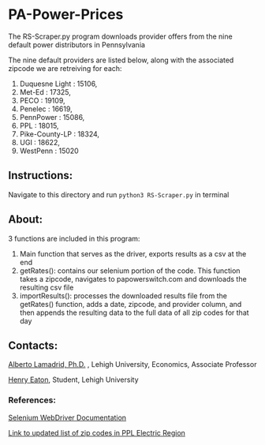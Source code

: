 # PA-Power-Prices

The RS-Scraper.py program downloads provider offers from the nine default power distributors in Pennsylvania

The nine default providers are listed below, along with the associated zipcode we are retreiving for each:

1. Duquesne Light : 15106, 
2. Met-Ed : 17325, 
3. PECO : 19109, 
4. Penelec : 16619, 
5. PennPower : 15086, 
6. PPL : 18015,
7. Pike-County-LP : 18324, 
8. UGI : 18622, 
9. WestPenn : 15020


## Instructions:
Navigate to this directory and run ```python3 RS-Scraper.py``` in terminal

## About:
3 functions are included in this program:
1. Main function that serves as the driver, exports results as a csv at the end
2. getRates(): contains our selenium portion of the code. This function takes a zipcode, navigates to papowerswitch.com and downloads the resulting csv file
3. importResults(): processes the downloaded results file from the getRates() function, adds a date, zipcode, and provider column, and then appends the resulting data to the full data of all zip codes for that day

## Contacts:
[Alberto Lamadrid, Ph.D.](https://business.lehigh.edu/directory/alberto-j-lamadrid) ,  Lehigh University, Economics, Associate Professor

[Henry Eaton](hhe223@lehigh.edu), Student, Lehigh University

### References:
[Selenium WebDriver Documentation](https://www.selenium.dev/documentation/webdriver/)

[Link to updated list of zip codes in PPL Electric Region](https://www.pplelectric.com/-/media/PPLElectric/At-Your-Service/Docs/General-Supplier-Reference-Information/PPLServicingArea-Zipcodes.xls)
